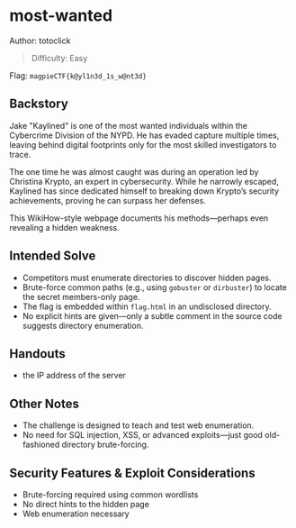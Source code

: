 # most-wanted

Author: totoclick

>Difficulty: Easy

Flag: `magpieCTF{k@yl1n3d_1s_w@nt3d}`

## Backstory

Jake "Kaylined" is one of the most wanted individuals within the Cybercrime Division of the NYPD. He has evaded capture multiple times, leaving behind digital footprints only for the most skilled investigators to trace.  

The one time he was almost caught was during an operation led by Christina Krypto, an expert in cybersecurity. While he narrowly escaped, Kaylined has since dedicated himself to breaking down Krypto’s security achievements, proving he can surpass her defenses.  

This WikiHow-style webpage documents his methods—perhaps even revealing a hidden weakness.  

## Intended Solve  

- Competitors must enumerate directories to discover hidden pages.
- Brute-force common paths (e.g., using `gobuster` or `dirbuster`) to locate the secret members-only page.
- The flag is embedded within `flag.html` in an undisclosed directory.  
- No explicit hints are given—only a subtle comment in the source code suggests directory enumeration.

## Handouts

- the IP address of the server

## Other Notes

- The challenge is designed to teach and test web enumeration.  
- No need for SQL injection, XSS, or advanced exploits—just good old-fashioned directory brute-forcing.  

## Security Features & Exploit Considerations

- Brute-forcing required using common wordlists  
- No direct hints to the hidden page  
- Web enumeration necessary
